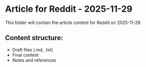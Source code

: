 # Article for Reddit - 2025-11-29

This folder will contain the article content for Reddit on 2025-11-29.

## Content structure:
- Draft files (.md, .txt)
- Final content
- Notes and references
